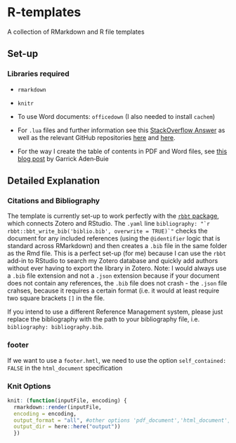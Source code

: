 # R-templates
A collection of RMarkdown and R file templates



## Set-up

### Libraries required

- `rmarkdown`
- `knitr`
- To use Word documents: `officedown` (I also needed to install `cachem`)

- For `.lua` files and further information see this [StackOverflow Answer](https://stackoverflow.com/questions/52918716/authors-and-affiliations-in-the-yaml-of-rmarkdown) as well as the relevant GitHub repositories [here](https://github.com/pandoc/lua-filters/tree/master/scholarly-metadata) and [here](https://github.com/pandoc/lua-filters/tree/master/author-info-blocks).

- For the way I create the table of contents in PDF and Word files, see [this blog post](https://www.garrickadenbuie.com/blog/add-a-generated-table-of-contents-anywhere-in-rmarkdown/) by Garrick Aden‑Buie

## Detailed Explanation

### Citations and Bibliography

The template is currently set-up to work perfectly with the [`rbbt` package](https://github.com/paleolimbot/rbbt), which connects Zotero and RStudio. The `.yaml` line  ```bibliography: "`r rbbt::bbt_write_bib('biblio.bib', overwrite = TRUE)`"```  checks the document for any included references (using the `@identifier` logic that is standard across RMarkdown) and then creates a `.bib` file in the same folder as the Rmd file. This is a perfect set-up (for me) because I can use the `rbbt` add-in to RStudio to search my Zotero database and quickly add authors without ever having to export the library in Zotero. Note: I would always use a `.bib` file extension and not a `.json` extension because if your document does not contain any references, the `.bib` file does not crash - the `.json` file crahses, because it requires a certain format (i.e. it would at least require two square brackets `[]` in the file.

If you intend to use a different Reference Management system, please just replace the bibliography with the path to your bibliography file, i.e. `bibliography: bibliography.bib`.

### footer

If we want to use a `footer.hmtl`, we need to use the option `self_contained: FALSE` in the `html_document` specification

### Knit Options

  
```r
knit: (function(inputFile, encoding) { 
  rmarkdown::render(inputFile, 
  encoding = encoding, 
  output_format = "all", #other options 'pdf_document','html_document', 'officedown::rdocx_document'
  output_dir = here::here("output")) 
  })
```
